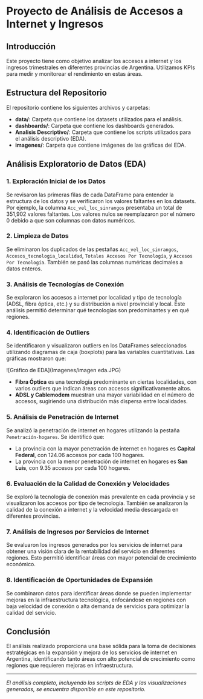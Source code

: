 # Proyecto de Análisis de Accesos a Internet y Ingresos

## Introducción
Este proyecto tiene como objetivo analizar los accesos a internet y los ingresos trimestrales en diferentes provincias de Argentina. Utilizamos KPIs para medir y monitorear el rendimiento en estas áreas.

## Estructura del Repositorio
El repositorio contiene los siguientes archivos y carpetas:

- **data/**: Carpeta que contiene los datasets utilizados para el análisis.
- **dashboards/**: Carpeta que contiene los dashboards generados.
- **Analisis Descriptivo/**: Carpeta que contiene los scripts utilizados para el análisis descriptivo (EDA).
- **imagenes/**: Carpeta que contiene imágenes de las gráficas del EDA.

## Análisis Exploratorio de Datos (EDA)

### 1. Exploración Inicial de los Datos
Se revisaron las primeras filas de cada DataFrame para entender la estructura de los datos y se verificaron los valores faltantes en los datasets. Por ejemplo, la columna `Acc_vel_loc_sinrangos` presentaba un total de 351,902 valores faltantes. Los valores nulos se reemplazaron por el número 0 debido a que son columnas con datos numéricos.

### 2. Limpieza de Datos
Se eliminaron los duplicados de las pestañas `Acc_vel_loc_sinrangos`, `Accesos_tecnologia_localidad`, `Totales Accesos Por Tecnología`, y `Accesos Por Tecnología`. También se pasó las columnas numéricas decimales a datos enteros.

### 3. Análisis de Tecnologías de Conexión
Se exploraron los accesos a internet por localidad y tipo de tecnología (ADSL, fibra óptica, etc.) y su distribución a nivel provincial y local. Este análisis permitió determinar qué tecnologías son predominantes y en qué regiones.

### 4. Identificación de Outliers
Se identificaron y visualizaron outliers en los DataFrames seleccionados utilizando diagramas de caja (boxplots) para las variables cuantitativas. Las gráficas mostraron que:

 ![Gráfico de EDA](Imagenes/imagen eda.JPG)


- **Fibra Óptica** es una tecnología predominante en ciertas localidades, con varios outliers que indican áreas con accesos significativamente altos.
- **ADSL y Cablemodem** muestran una mayor variabilidad en el número de accesos, sugiriendo una distribución más dispersa entre localidades.

### 5. Análisis de Penetración de Internet
Se analizó la penetración de internet en hogares utilizando la pestaña `Penetración-hogares`. Se identificó que:

- La provincia con la mayor penetración de internet en hogares es **Capital Federal**, con 124.06 accesos por cada 100 hogares.
- La provincia con la menor penetración de internet en hogares es **San Luis**, con 9.35 accesos por cada 100 hogares.

### 6. Evaluación de la Calidad de Conexión y Velocidades
Se exploró la tecnología de conexión más prevalente en cada provincia y se visualizaron los accesos por tipo de tecnología. También se analizaron la calidad de la conexión a internet y la velocidad media descargada en diferentes provincias.

### 7. Análisis de Ingresos por Servicios de Internet
Se evaluaron los ingresos generados por los servicios de internet para obtener una visión clara de la rentabilidad del servicio en diferentes regiones. Esto permitió identificar áreas con mayor potencial de crecimiento económico.

### 8. Identificación de Oportunidades de Expansión
Se combinaron datos para identificar áreas donde se pueden implementar mejoras en la infraestructura tecnológica, enfocándose en regiones con baja velocidad de conexión o alta demanda de servicios para optimizar la calidad del servicio.

## Conclusión
El análisis realizado proporciona una base sólida para la toma de decisiones estratégicas en la expansión y mejora de los servicios de internet en Argentina, identificando tanto áreas con alto potencial de crecimiento como regiones que requieren mejoras en infraestructura.

---

_El análisis completo, incluyendo los scripts de EDA y las visualizaciones generadas, se encuentra disponible en este repositorio._
